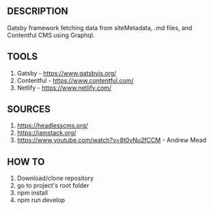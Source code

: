 ## DESCRIPTION

Gatsby framework fetching data from siteMetadata, .md files, and Contentful CMS using Graphql.

## TOOLS

1. Gatsby - https://www.gatsbyjs.org/
2. Contentful - https://www.contentful.com/
3. Netlify - https://www.netlify.com/

## SOURCES

1. https://headlesscms.org/
2. https://jamstack.org/
3. https://www.youtube.com/watch?v=8t0vNu2fCCM - Andrew Mead

## HOW TO

1. Download/clone repository
2. go to project's root folder
3. npm install
4. npm run develop
